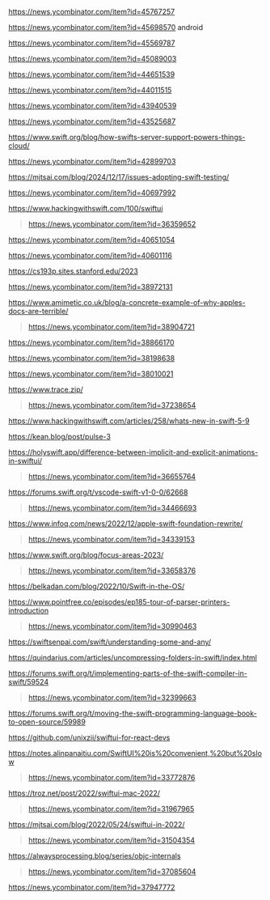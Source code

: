 https://news.ycombinator.com/item?id=45767257

https://news.ycombinator.com/item?id=45698570 android

https://news.ycombinator.com/item?id=45569787

https://news.ycombinator.com/item?id=45089003

https://news.ycombinator.com/item?id=44651539

https://news.ycombinator.com/item?id=44011515

https://news.ycombinator.com/item?id=43940539

https://news.ycombinator.com/item?id=43525687

https://www.swift.org/blog/how-swifts-server-support-powers-things-cloud/

https://news.ycombinator.com/item?id=42899703

https://mjtsai.com/blog/2024/12/17/issues-adopting-swift-testing/

https://news.ycombinator.com/item?id=40697992

https://www.hackingwithswift.com/100/swiftui
> https://news.ycombinator.com/item?id=36359652

https://news.ycombinator.com/item?id=40651054

https://news.ycombinator.com/item?id=40601116

https://cs193p.sites.stanford.edu/2023

https://news.ycombinator.com/item?id=38972131

https://www.amimetic.co.uk/blog/a-concrete-example-of-why-apples-docs-are-terrible/
> https://news.ycombinator.com/item?id=38904721

https://news.ycombinator.com/item?id=38866170

https://news.ycombinator.com/item?id=38198638

https://news.ycombinator.com/item?id=38010021

https://www.trace.zip/
> https://news.ycombinator.com/item?id=37238654

https://www.hackingwithswift.com/articles/258/whats-new-in-swift-5-9

https://kean.blog/post/pulse-3

https://holyswift.app/difference-between-implicit-and-explicit-animations-in-swiftui/
> https://news.ycombinator.com/item?id=36655764

https://forums.swift.org/t/vscode-swift-v1-0-0/62668
> https://news.ycombinator.com/item?id=34466693

https://www.infoq.com/news/2022/12/apple-swift-foundation-rewrite/
> https://news.ycombinator.com/item?id=34339153

https://www.swift.org/blog/focus-areas-2023/
> https://news.ycombinator.com/item?id=33658376

https://belkadan.com/blog/2022/10/Swift-in-the-OS/

https://www.pointfree.co/episodes/ep185-tour-of-parser-printers-introduction
> https://news.ycombinator.com/item?id=30990463

https://swiftsenpai.com/swift/understanding-some-and-any/

https://quindarius.com/articles/uncompressing-folders-in-swift/index.html

https://forums.swift.org/t/implementing-parts-of-the-swift-compiler-in-swift/59524
> https://news.ycombinator.com/item?id=32399663

https://forums.swift.org/t/moving-the-swift-programming-language-book-to-open-source/59989

https://github.com/unixzii/swiftui-for-react-devs

https://notes.alinpanaitiu.com/SwiftUI%20is%20convenient,%20but%20slow
> https://news.ycombinator.com/item?id=33772876

https://troz.net/post/2022/swiftui-mac-2022/
> https://news.ycombinator.com/item?id=31967965

https://mjtsai.com/blog/2022/05/24/swiftui-in-2022/
> https://news.ycombinator.com/item?id=31504354

https://alwaysprocessing.blog/series/objc-internals
> https://news.ycombinator.com/item?id=37085604

https://news.ycombinator.com/item?id=37947772